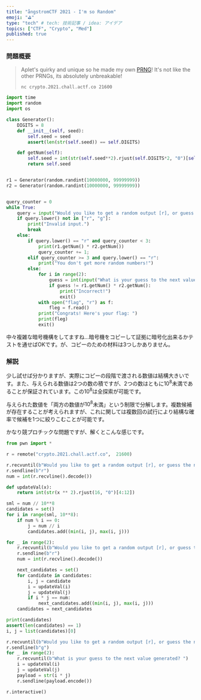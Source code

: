 ```yaml
---
title: "ångstromCTF 2021 - I'm so Random"
emoji: "⛳"
type: "tech" # tech: 技術記事 / idea: アイデア
topics: ["CTF", "Crypto", "Med"]
published: true
---
```


### 問題概要
> Aplet's quirky and unique so he made my own [PRNG](https://files.actf.co/a155e414e8cc7e0279ffe40225d7295fda5c2b79116313c2cb8fb8bf22dda70d/chall.py)! It's not like the other PRNGs, its absolutely unbreakable!
> 
> `nc crypto.2021.chall.actf.co 21600`

```python:chall.py
import time
import random
import os

class Generator():
    DIGITS = 8
    def __init__(self, seed):
        self.seed = seed
        assert(len(str(self.seed)) == self.DIGITS)

    def getNum(self):
        self.seed = int(str(self.seed**2).rjust(self.DIGITS*2, "0")[self.DIGITS//2:self.DIGITS + self.DIGITS//2])
        return self.seed


r1 = Generator(random.randint(10000000, 99999999))
r2 = Generator(random.randint(10000000, 99999999))


query_counter = 0
while True:
    query = input("Would you like to get a random output [r], or guess the next random number [g]? ")
    if query.lower() not in ["r", "g"]:
        print("Invalid input.")
        break
    else:
        if query.lower() == "r" and query_counter < 3:
            print(r1.getNum() * r2.getNum())
            query_counter += 1;
        elif query_counter >= 3 and query.lower() == "r":
            print("You don't get more random numbers!")
        else:
            for i in range(2):
                guess = int(input("What is your guess to the next value generated? "))
                if guess != r1.getNum() * r2.getNum():
                    print("Incorrect!")
                    exit()
            with open("flag", "r") as f:
                fleg = f.read()
            print("Congrats! Here's your flag: ")
            print(fleg)
            exit()
```

中々複雑な暗号機構をしてますね...暗号機をコピーして証拠に暗号化出来るかテストを通せばOKです。が、コピーのための材料は3つしかありません。

### 解説
少し試せば分かりますが、実際にコピーの段階で渡される数値は結構大きいです。また、与えられる数値は2つの数の積ですが、2つの数はともに$10^8$未満であることが保証されています。この$10^8$は全探索が可能です。

与えられた数値を「両方の数値が$10^8$未満」という制限で分解します。複数候補が存在することが考えられますが、これに関しては複数回の試行により結構な確率で候補を1つに絞りこむことが可能です。

かなり競プロチックな問題ですが、解くとこんな感じです。

```python:solve.py
from pwn import *

r = remote("crypto.2021.chall.actf.co",  21600)

r.recvuntil(b"Would you like to get a random output [r], or guess the next random number [g]? ")
r.sendline(b"r")
num = int(r.recvline().decode())

def updateVal(x):
    return int(str(x ** 2).rjust(16, "0")[4:12])

sml = num // 10**8
candidates = set()
for i in range(sml, 10**8):
    if num % i == 0:
        j = num // i
        candidates.add((min(i, j), max(i, j)))

for _ in range(2):
    r.recvuntil(b"Would you like to get a random output [r], or guess the next random number [g]? ")
    r.sendline(b"r")
    num = int(r.recvline().decode())

    next_candidates = set()
    for candidate in candidates:
        i, j = candidate
        i = updateVal(i)
        j = updateVal(j)
        if i * j == num:
            next_candidates.add((min(i, j), max(i, j)))
    candidates = next_candidates

print(candidates)
assert(len(candidates) == 1)
i, j = list(candidates)[0]

r.recvuntil(b"Would you like to get a random output [r], or guess the next random number [g]? ")
r.sendline(b"g")
for _ in range(2):
    r.recvuntil(b"What is your guess to the next value generated? ")
    i = updateVal(i)
    j = updateVal(j)
    payload = str(i * j)
    r.sendline(payload.encode())

r.interactive()
```